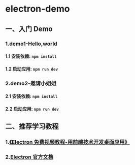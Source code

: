 # electron-demo

## 一、入门 Demo

### 1.demo1-Hello,world

#### 1.1 安装依赖: `npm install`

#### 1.2 启动应用: `npm run dev`

### 2.demo2-邀请小姐姐

#### 2.1 安装依赖: `npm install`

#### 2.2 启动应用: `npm run dev`

## 二、推荐学习教程

### 1.[《Electron 免费视频教程-用前端技术开发桌面应用》](https://jspang.com/detailed?id=62)

### 2.[Electron 官方文档](http://www.electronjs.org/docs)
